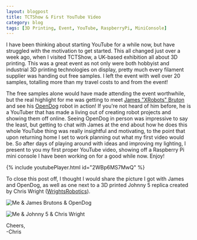```yaml
---
layout: blogpost
title: TCTShow & First YouTube Video
category: blog
tags: [3D Printing, Event, YouTube, RaspberryPi, MiniConsole]
---
```


I have been thinking about starting YouTube for a while now, but have struggled with the motivation to get started. This all changed just over a week ago, when I visited TCTShow, a UK-based exhibition all about 3D printing. This was a great event as not only were both hobbyist and industrial 3D printing technologies on display, pretty much every filament supplier was handing out free samples. I left the event with well over 20 samples, totalling more than my travel costs to and from the event!

The free samples alone would have made attending the event worthwhile, but the real highlight for me was getting to meet [James "XRobots" Bruton](https://www.youtube.com/user/jamesbruton) and see his [OpenDog](https://www.youtube.com/watch?v=0BoPoWF_FwY&list=PLpwJoq86vov_PkA0bla0eiUTsCAPi_mZf) robot in action! If you're not heard of him before, he is a YouTuber that has made a living out of creating robot projects and showing them off online. Seeing OpenDog in person was impressive to say the least, but getting to chat with James at the end about how he does this whole YouTube thing was really insightful and motivating, to the point that upon returning home I set to work planning out what my first video would be. So after days of playing around with ideas and improving my lighting, I present to you my first proper YouTube video, showing off a Raspberry Pi mini console I have been working on for a good while now. Enjoy!

{% include youtubePlayer.html id="2WBp6MS7MwQ" %} 

<!--excerpt-->

To close this post off, I thought I would share the picture I got with James and OpenDog, as well as one next to a 3D printed Johnny 5 replica created by Chris Wright ([WrightsRobotics](https://www.instagram.com/wrightsrobotics/)).

![Me & James Brutons & OpenDog](https://christophertmparrott.github.io/blog/images/2018_10_06-me_and_james_bruton.jpg "Me with James Brutons and OpenDog")  

![Me & Johnny 5 & Chris Wright](https://christophertmparrott.github.io/blog/images/2018_10_06-me_and_johnny5.jpg "Me with James Brutons and OpenDog")  

Cheers,  
-Chris